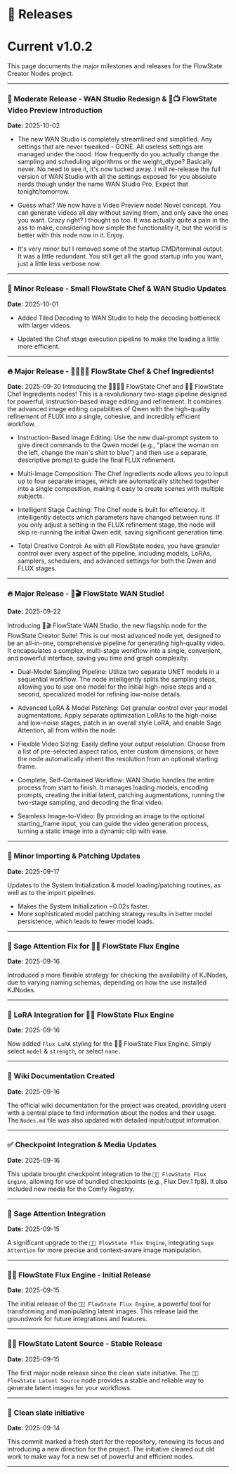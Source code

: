 # 🎉 Releases

# Current v1.0.2

This page documents the major milestones and releases for the FlowState Creator Nodes project.

---

### 🤏 Moderate Release - WAN Studio Redesign & 🌊📺 FlowState Video Preview Introduction
**Date:** 2025-10-02
* The new WAN Studio is completely streamlined and simplified. Any settings that are never tweaked - GONE. All useless settings are managed under the hood. How frequently do you actually change the sampling and scheduling algorithms or the weight_dtype? Basically never. No need to see it, it's now tucked away. I will re-release the full version of WAN Studio with all the settings exposed for you absolute nerds though under the name WAN Studio Pro. Expect that tonight/tomorrow.

* Guess what? We now have a Video Preview node! Novel concept. You can generate videos all day without saving them, and only save the ones you want. Crazy right? I thought so too. It was actually quite a pain in the ass to make, considering how simple the functionality it, but the world is better with this node now in it. Enjoy.

* It's very minor but I removed some of the startup CMD/terminal output. It was a little redundant. You still get all the good startup info you want, just a little less verbose now.

---

### 🤏 Minor Release - Small FlowState Chef & WAN Studio Updates
**Date:** 2025-10-01
* Added Tiled Decoding to WAN Studio to help the decoding bottleneck with larger videos.

* Updated the Chef stage execution pipeline to make the loading a little more efficient.

---

### 🔥 Major Release - 🌊👩🏻‍🍳 FlowState Chef & Chef Ingredients!
**Date:** 2025-09-30
Introducing the 🌊👩🏻‍🍳 FlowState Chef and 🌊🥗 FlowState Chef Ingredients nodes! This is a revolutionary two-stage pipeline designed for powerful, instruction-based image editing and refinement. It combines the advanced image editing capabilities of Qwen with the high-quality refinement of FLUX into a single, cohesive, and incredibly efficient workflow.

* Instruction-Based Image Editing: Use the new dual-prompt system to give direct commands to the Qwen model (e.g., "place the woman on the left, change the man's shirt to blue") and then use a separate, descriptive prompt to guide the final FLUX refinement.

* Multi-Image Composition: The Chef Ingredients node allows you to input up to four separate images, which are automatically stitched together into a single composition, making it easy to create scenes with multiple subjects.

* Intelligent Stage Caching: The Chef node is built for efficiency. It intelligently detects which parameters have changed between runs. If you only adjust a setting in the FLUX refinement stage, the node will skip re-running the initial Qwen edit, saving significant generation time.

* Total Creative Control: As with all FlowState nodes, you have granular control over every aspect of the pipeline, including models, LoRAs, samplers, schedulers, and advanced settings for both the Qwen and FLUX stages.

---

### 🔥 Major Release - 🌊🎬 FlowState WAN Studio!
**Date:** 2025-09-22

Introducing 🌊🎬 FlowState WAN Studio, the new flagship node for the FlowState Creator Suite! This is our most advanced node yet, designed to be an all-in-one, comprehensive pipeline for generating high-quality video. It encapsulates a complex, multi-stage workflow into a single, convenient, and powerful interface, saving you time and graph complexity.

* Dual-Model Sampling Pipeline: Utilize two separate UNET models in a sequential workflow. The node intelligently splits the sampling steps, allowing you to use one model for the initial high-noise steps and a second, specialized model for refining low-noise details.

* Advanced LoRA & Model Patching: Get granular control over your model augmentations. Apply separate optimization LoRAs to the high-noise and low-noise stages, patch in an overall style LoRA, and enable Sage Attention, all from within the node.

* Flexible Video Sizing: Easily define your output resolution. Choose from a list of pre-selected aspect ratios, enter custom dimensions, or have the node automatically inherit the resolution from an optional starting frame.

* Complete, Self-Contained Workflow: WAN Studio handles the entire process from start to finish. It manages loading models, encoding prompts, creating the initial latent, patching augmentations, running the two-stage sampling, and decoding the final video.

* Seamless Image-to-Video: By providing an image to the optional starting_frame input, you can guide the video generation process, turning a static image into a dynamic clip with ease.

---

### 🤏 Minor Importing & Patching Updates
**Date:** 2025-09-17

Updates to the System Initialization & model loading/patching routines, as well as to the import pipelines.
* Makes the System Initialization ~0.02s faster.
* More sophisticated model patching strategy results in better model persistence, which leads to fewer model loads.

---

### 🧠 Sage Attention Fix for 🌊🚒 FlowState Flux Engine
**Date:** 2025-09-16

Introduced a more flexible strategy for checking the availability of KJNodes, due to varying naming schemas, depending on how the use installed KJNodes.

---

### 🎨 LoRA Integration for 🌊🚒 FlowState Flux Engine
**Date:** 2025-09-16

Now added `Flux LoRA` styling for the 🌊🚒 FlowState Flux Engine. Simply select `model` & `strength`, or select `none.`

---

### 📖 Wiki Documentation Created
**Date:** 2025-09-16

The official wiki documentation for the project was created, providing users with a central place to find information about the nodes and their usage. The `Nodes.md` file was also updated with detailed input/output information.

---

### ✅ Checkpoint Integration & Media Updates
**Date:** 2025-09-16

This update brought checkpoint integration to the `🌊🚒 FlowState Flux Engine`, allowing for use of bundled checkpoints (e.g., Flux Dev.1 fp8). It also included new media for the Comfy Registry.

---

### 🧠 Sage Attention Integration
**Date:** 2025-09-15

A significant upgrade to the `🌊🚒 FlowState Flux Engine`, integrating `Sage Attention` for more precise and context-aware image manipulation.

---

### 🌊🚒 FlowState Flux Engine - Initial Release
**Date:** 2025-09-15

The initial release of the `🌊🚒 FlowState Flux Engine`, a powerful tool for transforming and manipulating latent images. This release laid the groundwork for future integrations and features.

---

### 🌊🌱 FlowState Latent Source - Stable Release
**Date:** 2025-09-15

The first major node release since the clean slate initiative. The `🌊🌱 FlowState Latent Source` node provides a stable and reliable way to generate latent images for your workflows.

---

### 🚀 Clean slate initiative
**Date:** 2025-09-14

This commit marked a fresh start for the repository, renewing its focus and introducing a new direction for the project. The initiative cleared out old work to make way for a new set of powerful and efficient nodes.

---
